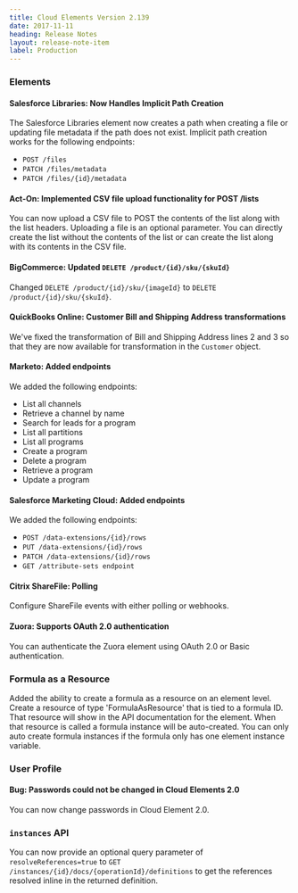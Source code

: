```yaml
---
title: Cloud Elements Version 2.139
date: 2017-11-11
heading: Release Notes
layout: release-note-item
label: Production
---
```


### Elements

#### Salesforce Libraries: Now Handles Implicit Path Creation

The Salesforce Libraries element now creates a path when creating a file or updating file metadata if the path does not exist. Implicit path creation works for the following endpoints:

* `POST /files `
* `PATCH /files/metadata `
* `PATCH /files/{id}/metadata`

#### Act-On: Implemented CSV file upload functionality for POST /lists

You can now upload a CSV file to POST the contents of the list along with the list headers. Uploading a file is an optional parameter. You can directly create the list without the contents of the list or can create the list along with its contents in the CSV file.

#### BigCommerce: Updated `DELETE /product/{id}/sku/{skuId}`

Changed `DELETE /product/{id}/sku/{imageId}` to `DELETE /product/{id}/sku/{skuId}`.

#### QuickBooks Online: Customer Bill and Shipping Address transformations

We've fixed the transformation of Bill and Shipping Address lines 2 and 3 so that they are now available for transformation in the `Customer` object.

#### Marketo: Added endpoints

We added the following endpoints:

* List all channels
* Retrieve a channel by name
* Search for leads for a program
* List all partitions
* List all programs
* Create a program
* Delete a program
* Retrieve a program
* Update a program

#### Salesforce Marketing Cloud: Added endpoints

We added the following endpoints:

* `POST /data-extensions/{id}/rows`
* `PUT /data-extensions/{id}/rows`
* `PATCH /data-extensions/{id}/rows`
* `GET /attribute-sets endpoint`

#### Citrix ShareFile: Polling

Configure ShareFile events with either polling or webhooks.

#### Zuora: Supports OAuth 2.0 authentication

You can authenticate the Zuora element using OAuth 2.0 or Basic authentication.

### Formula as a Resource

Added the ability to create a formula as a resource on an element level. Create a resource of type 'FormulaAsResource' that is tied to a formula ID. That resource will show in the API documentation for the element. When that resource is called a formula instance will be auto-created. You can only auto create formula instances if the formula only has one element instance variable.

### User Profile

#### Bug: Passwords could not be changed in Cloud Elements 2.0

You can now change passwords in Cloud Element 2.0.

### `instances` API

You can now provide an optional query parameter of `resolveReferences=true` to `GET /instances/{id}/docs/{operationId}/definitions` to get the references resolved inline in the returned definition.
